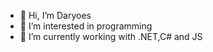 - 👋 Hi, I’m Daryoes 
- 👀 I’m interested in programming 
- 🌱 I’m currently working with .NET,C# and JS



<!---
daryoes/daryoes is a ✨ special ✨ repository because its `README.md` (this file) appears on your GitHub profile.
You can click the Preview link to take a look at your changes.
--->
